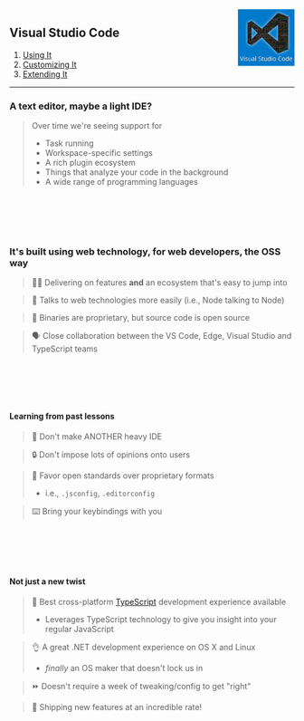 <img align='right' height=100 src='../public/vscode.jpg'>

## Visual Studio Code

1. [Using It](./1_using/)
2. [Customizing It](./2_customizing/)
3. [Extending It](./3_extending/)

---

### A text editor, maybe a light IDE?

> Over time we're seeing support for
>    - Task running
>    - Workspace-specific settings
>    - A rich plugin ecosystem
>    - Things that analyze your code in the background
>    - A wide range of programming languages

<br><br><br><br>

### It's built using web technology, for web developers, the OSS way

> 👩‍💻 Delivering on features __and__ an ecosystem that's easy to jump into

> 🔌 Talks to web technologies more easily (i.e., Node talking to Node)

> 📖 Binaries are proprietary, but source code is open source

> 🗣 Close collaboration between the VS Code, Edge, Visual Studio and TypeScript teams

<br><br><br><br>

#### Learning from past lessons

> 🚫 Don't make ANOTHER heavy IDE

> 🔒 Don't impose lots of opinions onto users

> 🤝 Favor open standards over proprietary formats
>   - i.e., `.jsconfig`, `.editorconfig`

> ⌨️ Bring your keybindings with you

<br><br><br><br>

#### Not just a new twist

> 🙌 Best cross-platform [TypeScript](http://www.typescriptlang.org/) development experience available
>    - Leverages TypeScript technology to give you insight into your regular JavaScript

> 👌 A great .NET development experience on OS X and Linux
>    - _finally_ an OS maker that doesn't lock us in

> ⏩ Doesn't require a week of tweaking/config to get "right"

> 🚢 Shipping new features at an incredible rate!
